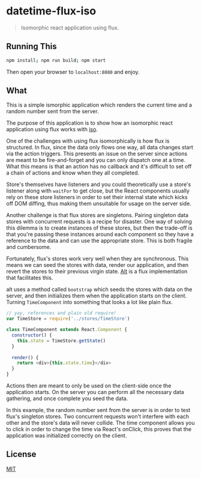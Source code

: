 # datetime-flux-iso

> Isomorphic react application using flux.

## Running This

```sh
npm install; npm run build; npm start
```

Then open your browser to `localhost:8080` and enjoy.

## What

This is a simple ismorphic application which renders the current time and a random number sent from the server.

The purpose of this application is to show how an isomorphic react application using flux works with [iso](https://github.com/goatslacker/iso).

One of the challenges with using flux isomorphically is how flux is structured. In flux, since the data only flows one way, all data changes start via the action triggers. This presents an issue on the server since actions are meant to be fire-and-forget and you can only dispatch one at a time. What this means is that an action has no callback and it's difficult to set off a chain of actions and know when they all completed.

Store's themselves have listeners and you could theoretically use a store's listener along with `waitFor` to get close, but the React components usually rely on these store listeners in order to set their internal state which kicks off DOM diffing, thus making them unsuitable for usage on the server side.

Another challenge is that flux stores are singletons. Pairing singleton data stores with concurrent requests is a recipe for disaster. One way of solving this dilemma is to create instances of these stores, but then the trade-off is that you're passing these instances around each component so they have a reference to the data and can use the appropriate store. This is both fragile and cumbersome.

Fortunately, flux's stores work very well when they are synchronous. This means we can seed the stores with data, render our application, and then revert the stores to their previous virgin state. [Alt](https://github.com/goatslacker/alt) is a flux implementation that facilitates this.

alt uses a method called `bootstrap` which seeds the stores with data on the server, and then initializes them when the application starts on the client. Turning `TimeComponent` into something that looks a lot like plain flux.

```js
// yay, references and plain old require!
var TimeStore = require('../stores/TimeStore')

class TimeComponent extends React.Component {
  constructor() {
    this.state = TimeStore.getState()
  }
  
  render() {
    return <div>{this.state.time}</div>
  }
}
```

Actions then are meant to only be used on the client-side once the application starts. On the server you can perform all the necessary data gathering, and once complete you seed the data.

In this example, the random number sent from the server is in order to test flux's singleton stores. Two concurrent requests won't interfere with each other and the store's data will never collide. The time component allows you to click in order to change the time via React's onClick, this proves that the application was initialized correctly on the client.

## License

[MIT](http://josh.mit-license.org/)
